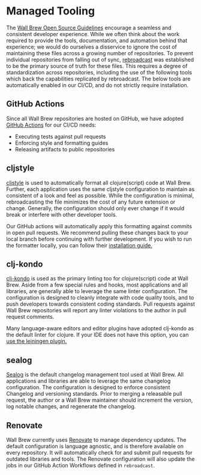 # Managed Tooling

The [Wall Brew Open Source Guidelines](https://github.com/Wall-Brew-Co/open-source) encourage a seamless and consistent developer experience.
While we often think about the work required to provide the tools, documentation, and automation behind that experience; we would do ourselves a disservice to ignore the cost of maintaining these files across a growing number of repositories.
To prevent individual repositories from falling out of sync, [rebroadcast](https://github.com/Wall-Brew-Co/rebroadcast) was established to be the primary source of truth for these files.
This requires a degree of standardization across repositories, including the use of the following tools which back the capabilities replicated by rebroadcast.
The below tools are automatically enabled in our CI/CD, and do not strictly require installation.

## GitHub Actions

Since all Wall Brew repositories are hosted on GitHub, we have adopted [GitHub Actions](https://docs.github.com/en/actions) for our CI/CD needs:

- Executing tests against pull requests
- Enforcing style and formatting guides
- Releasing artifacts to public repositories

## cljstyle

[cljstyle](https://github.com/greglook/cljstyle) is used to automatically format all clojure(script) code at Wall Brew.
Further, each application uses the same cljstyle configuration to maintain as consistent of a look and feel as possible.
While the configuration is minimal, rebroadcasting the file minimizes the cost of any future extension or change.
Generally, the configuration should only ever change if it would break or interfere with other developer tools.

Our GitHub actions will automatically apply this formatting against commits in open pull requests.
We recommend pulling these changes back to your local branch before continuing with further development.
If you wish to run the formatter locally, you can follow their [installation guide.](https://github.com/greglook/cljstyle?tab=readme-ov-file#installation)

## clj-kondo

[clj-kondo](https://github.com/clj-kondo/clj-kondo) is used as the primary linting too for clojure(script) code at Wall Brew.
Aside from a few special rules and hooks, most applications and all libraries, are generally able to leverage the same linter configuration.
The configuration is designed to cleanly integrate with code quality tools, and to push developers towards consistent coding standards.
Pull requests against Wall Brew repositories will report any linter violations to the author in pull request comments.

Many language-aware editors and editor plugins have adopted clj-kondo as the default linter for clojure.
If your IDE does not have this option, you can [use the leiningen plugin.](https://github.com/clj-kondo/clj-kondo/blob/master/doc/jvm.md#leiningen)

## sealog

[Sealog](https://github.com/Wall-Brew-Co/lein-sealog) is the default changelog management tool used at Wall Brew.
All applications and libraries are able to leverage the same changelog configuration.
The configuration is designed to enforce consistent Changelog and versioning standards.
Prior to merging a releasable pull request, the author or a Wall Brew maintainer should increment the version, log notable changes, and regenerate the changelog.

## Renovate

Wall Brew currently uses [Renovate](https://docs.renovatebot.com/) to manage dependency updates.
The default configuration is language agnostic, and is therefore available on every repository.
It will automatically check for and submit pull requests for outdated libraries and tools.
The Renovate configuration will also update the jobs in our GitHub Action Workflows defined in `rebroadcast`.

<!-- This file was automatically copied and populated by rebroadcast -->
<!-- Do not edit this file directly, instead modify the source at https://github.com/Wall-Brew-Co/rebroadcast/blob/master/sources/community/documentation/developing/002_managed_tooling.md -->

